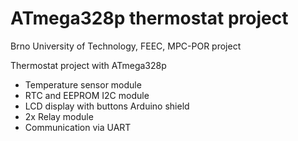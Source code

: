 # ATmega328p thermostat project
Brno University of Technology, FEEC, MPC-POR project

Thermostat project with ATmega328p
- Temperature sensor module
- RTC and EEPROM I2C module
- LCD display with buttons Arduino shield
- 2x Relay module
- Communication via UART
